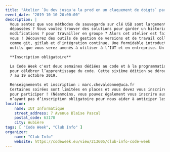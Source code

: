 ```yaml
---
title: "Atelier `Du dev jusqu'a la prod en un claquement de doigts` par Nicolas Raymond"
event_date: "2019-10-10 20:00:00"
description: |
  Vous sentez que vos méthodes de sauvegarde sur clé USB sont largement
  dépassées ? Vous voulez trouver des solutions pour garder un historique de vos
  modifications ? pour travailler en groupe ? Alors cet atelier est fait pour
  vous ! Découvrez des outils de gestion de versions et de travail collaboratif
  comme git, gitlab et d’intégration continue. Une formidable introduction aux
  outils que vous serez amenés à utiliser à l’IUT et en entreprise. Un must go !

  **Inscription obligatoire**

  La Code Week c'est deux semaines dédiées au code et à la programmation numérique
  pour célébrer l’apprentissage du code. Cette sixième édition se déroulera du
  7 au 19 octobre 2019.

  Renseignements et inscription : marc.chevaldonne@uca.fr
  Certaines soirées sont limitées en places et vous devez vous inscrire
  pour participer ! (Néanmoins, vous pouvez également vous inscrire aux soirées
  n’ayant pas d’inscription obligatoire pour nous aider à anticiper les flux)
location:
    name: IUT Informatique
    street_address: 7 Avenue Blaise Pascal
    postal_code: 63170
    city: Aubière
tags: [ "Code Week", "Club Info" ]
organizer:
    name: "Club Info"
    website: https://codeweek.eu/view/213605/club-info-code-week
---
```

